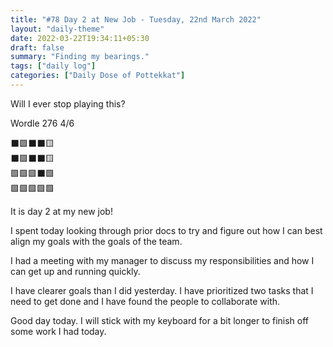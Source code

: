 ```yaml
---
title: "#78 Day 2 at New Job - Tuesday, 22nd March 2022"
layout: "daily-theme"
date: 2022-03-22T19:34:11+05:30
draft: false
summary: "Finding my bearings."
tags: ["daily log"]
categories: ["Daily Dose of Pottekkat"]
---
```


Will I ever stop playing this?

Wordle 276 4/6

⬛🟩⬛⬛🟨\
⬛🟩⬛⬛🟨\
🟩🟩🟩⬛🟩\
🟩🟩🟩🟩🟩

It is day 2 at my new job!

I spent today looking through prior docs to try and figure out how I can best align my goals with the goals of the team.

I had a meeting with my manager to discuss my responsibilities and how I can get up and running quickly.

I have clearer goals than I did yesterday. I have prioritized two tasks that I need to get done and I have found the people to collaborate with.

Good day today. I will stick with my keyboard for a bit longer to finish off some work I had today.
